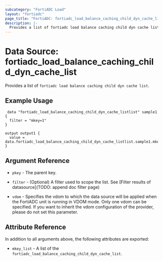 ```yaml
---
subcategory: "FortiADC Load"
layout: "fortiadc"
page_title: "FortiADC: fortiadc_load_balance_caching_child_dyn_cache_list"
description: |-
  Provides a list of fortiadc load balance caching child dyn cache list
---
```


# Data Source: fortiadc_load_balance_caching_child_dyn_cache_list
Provides a list of `fortiadc load balance caching child dyn cache list`.

## Example Usage

```hcl
 data "fortiadc_load_balance_caching_child_dyn_cache_listlist" sample1 {
  filter = "mkey=1"
}

output output1 {
  value = data.fortiadc_load_balance_caching_child_dyn_cache_listlist.sample1.mkey_list
}
```

## Argument Reference

* `pkey` - The parent key.
* `filter` - (Optional) A filter used to scope the list. See [Filter results of datasource](TODO: append doc filter page)

* `vdom` - Specifies the vdom to which the data source will be applied when the FortiADC unit is running in VDOM mode. Only one vdom can be specified. If you want to inherit the vdom configuration of the provider, please do not set this parameter.

## Attribute Reference

In addition to all arguments above, the following attributes are exported:

* `mkey_list` -  A list of the `fortiadc_load_balance_caching_child_dyn_cache_list`.
